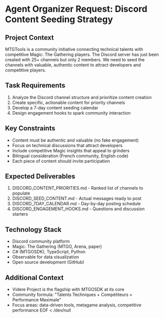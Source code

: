 # Agent Organizer Request: Discord Content Seeding Strategy

## Project Context
MTGTools is a community initiative connecting technical talents with competitive Magic: The Gathering players. The Discord server has just been created with 25+ channels but only 2 members. We need to seed the channels with valuable, authentic content to attract developers and competitive players.

## Task Requirements
1. Analyze the Discord channel structure and prioritize content creation
2. Create specific, actionable content for priority channels
3. Develop a 7-day content seeding calendar
4. Design engagement hooks to spark community interaction

## Key Constraints
- Content must be authentic and valuable (no fake engagement)
- Focus on technical discussions that attract developers
- Include competitive Magic insights that appeal to grinders
- Bilingual consideration (French community, English code)
- Each piece of content should invite participation

## Expected Deliverables
1. DISCORD_CONTENT_PRIORITIES.md - Ranked list of channels to populate
2. DISCORD_SEED_CONTENT.md - Actual messages ready to post
3. DISCORD_7DAY_CALENDAR.md - Day-by-day posting schedule
4. DISCORD_ENGAGEMENT_HOOKS.md - Questions and discussion starters

## Technology Stack
- Discord community platform
- Magic: The Gathering (MTGO, Arena, paper)
- C# (MTGOSDK), TypeScript, Python
- Observable for data visualization
- Open source development (GitHub)

## Additional Context
- Videre Project is the flagship with MTGOSDK at its core
- Community formula: "Talents Techniques + Compétiteurs = Performance Maximale"
- Focus areas: data-driven tools, metagame analysis, competitive performance
EOF < /dev/null